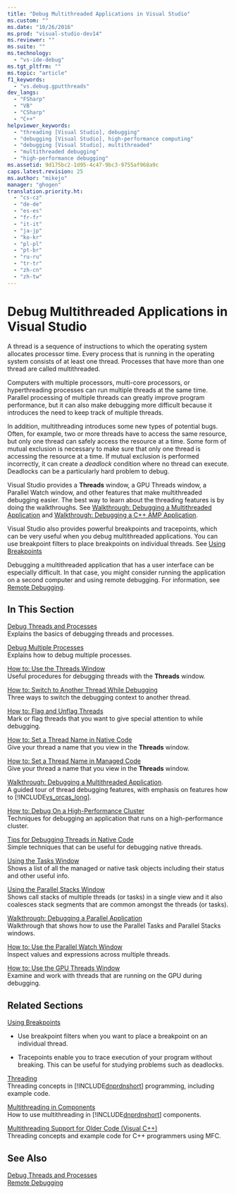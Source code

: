 ```yaml
---
title: "Debug Multithreaded Applications in Visual Studio"
ms.custom: ""
ms.date: "10/26/2016"
ms.prod: "visual-studio-dev14"
ms.reviewer: ""
ms.suite: ""
ms.technology: 
  - "vs-ide-debug"
ms.tgt_pltfrm: ""
ms.topic: "article"
f1_keywords: 
  - "vs.debug.gputthreads"
dev_langs: 
  - "FSharp"
  - "VB"
  - "CSharp"
  - "C++"
helpviewer_keywords: 
  - "threading [Visual Studio], debugging"
  - "debugging [Visual Studio], high-performance computing"
  - "debugging [Visual Studio], multithreaded"
  - "multithreaded debugging"
  - "high-performance debugging"
ms.assetid: 9d175bc2-1d95-4c47-9bc3-9755af968a9c
caps.latest.revision: 25
ms.author: "mikejo"
manager: "ghogen"
translation.priority.ht: 
  - "cs-cz"
  - "de-de"
  - "es-es"
  - "fr-fr"
  - "it-it"
  - "ja-jp"
  - "ko-kr"
  - "pl-pl"
  - "pt-br"
  - "ru-ru"
  - "tr-tr"
  - "zh-cn"
  - "zh-tw"
---
```

# Debug Multithreaded Applications in Visual Studio
A thread is a sequence of instructions to which the operating system allocates processor time. Every process that is running in the operating system consists of at least one thread. Processes that have more than one thread are called multithreaded.  
  
 Computers with multiple processors, multi-core processors, or hyperthreading processes can run multiple threads at the same time. Parallel processing of multiple threads can greatly improve program performance, but it can also make debugging more difficult because it introduces the need to keep track of multiple threads.  
  
 In addition, multithreading introduces some new types of potential bugs. Often, for example, two or more threads have to access the same resource, but only one thread can safely access the resource at a time. Some form of mutual exclusion is necessary to make sure that only one thread is accessing the resource at a time. If mutual exclusion is performed incorrectly, it can create a *deadlock* condition where no thread can execute. Deadlocks can be a particularly hard problem to debug.  
  
 Visual Studio provides a **Threads** window, a GPU Threads window, a Parallel Watch window, and other features that make multithreaded debugging easier. The best way to learn about the threading features is by doing the walkthroughs. See [Walkthrough: Debugging a Multithreaded Application](../debugger/walkthrough--debugging-a-multithreaded-application.md) and [Walkthrough: Debugging a C++ AMP Application](../Topic/Walkthrough:%20Debugging%20a%20C++%20AMP%20Application.md).  
  
 Visual Studio also provides powerful breakpoints and tracepoints, which can be very useful when you debug multithreaded applications. You can use breakpoint filters to place breakpoints on individual threads. See [Using Breakpoints](../debugger/using-breakpoints.md)  
  
 Debugging a multithreaded application that has a user interface can be especially difficult. In that case, you might consider running the application on a second computer and using remote debugging. For information, see [Remote Debugging](../debugger/remote-debugging.md).  
  
## In This Section  
 [Debug Threads and Processes](../debugger/debug-threads-and-processes.md)  
 Explains the basics of debugging threads and processes.  
  
 [Debug Multiple Processes](../debugger/debug-multiple-processes.md)  
 Explains how to debug multiple processes.  
  
 [How to: Use the Threads Window](../debugger/how-to--use-the-threads-window.md)  
 Useful procedures for debugging threads with the **Threads** window.  
  
 [How to: Switch to Another Thread While Debugging](../debugger/how-to--switch-to-another-thread-while-debugging.md)  
 Three ways to switch the debugging context to another thread.  
  
 [How to: Flag and Unflag Threads](../debugger/how-to--flag-and-unflag-threads.md)  
 Mark or flag threads that you want to give special attention to while debugging.  
  
 [How to: Set a Thread Name in Native Code](../debugger/how-to--set-a-thread-name-in-native-code.md)  
 Give your thread a name that you view in the **Threads** window.  
  
 [How to: Set a Thread Name in Managed Code](../debugger/how-to--set-a-thread-name-in-managed-code.md)  
 Give your thread a name that you view in the **Threads** window.  
  
 [Walkthrough: Debugging a Multithreaded Application](../debugger/walkthrough--debugging-a-multithreaded-application.md).  
 A guided tour of thread debugging features, with emphasis on features how to [!INCLUDE[vs_orcas_long](../debugger/includes/vs_orcas_long_md.md)].  
  
 [How to: Debug On a High-Performance Cluster](../debugger/how-to--debug-on-a-high-performance-cluster.md)  
 Techniques for debugging an application that runs on a high-performance cluster.  
  
 [Tips for Debugging Threads in Native Code](../debugger/tips-for-debugging-threads-in-native-code.md)  
 Simple techniques that can be useful for debugging native threads.  
  
 [Using the Tasks Window](../debugger/using-the-tasks-window.md)  
 Shows a list of all the managed or native task objects including their status and other useful info.  
  
 [Using the Parallel Stacks Window](../debugger/using-the-parallel-stacks-window.md)  
 Shows call stacks of multiple threads (or tasks) in a single view and it also coalesces stack segments that are common amongst the threads (or tasks).  
  
 [Walkthrough: Debugging a Parallel Application](../debugger/walkthrough--debugging-a-parallel-application.md)  
 Walkthrough that shows how to use the Parallel Tasks and Parallel Stacks windows.  
  
 [How to: Use the Parallel Watch Window](../debugger/how-to--use-the-parallel-watch-window.md)  
 Inspect values and expressions across multiple threads.  
  
 [How to: Use the GPU Threads Window](../debugger/how-to--use-the-gpu-threads-window.md)  
 Examine and work with threads that are running on the GPU during debugging.  
  
## Related Sections  
 [Using Breakpoints](../debugger/using-breakpoints.md)  
 -   Use breakpoint filters when you want to place a breakpoint on an individual thread.  
  
-   Tracepoints enable you to trace execution of your program without breaking. This can be useful for studying problems such as deadlocks.  
  
 [Threading](../Topic/Managed%20Threading.md)  
 Threading concepts in [!INCLUDE[dnprdnshort](../code-quality/includes/dnprdnshort_md.md)] programming, including example code.  
  
 [Multithreading in Components](../Topic/Multithreading%20in%20Components.md)  
 How to use multithreading in [!INCLUDE[dnprdnshort](../code-quality/includes/dnprdnshort_md.md)] components.  
  
 [Multithreading Support for Older Code (Visual C++)](../Topic/Multithreading%20Support%20for%20Older%20Code%20\(Visual%20C++\).md)  
 Threading concepts and example code for C++ programmers using MFC.  
  
## See Also  
 [Debug Threads and Processes](../debugger/debug-threads-and-processes.md)   
 [Remote Debugging](../debugger/remote-debugging.md)